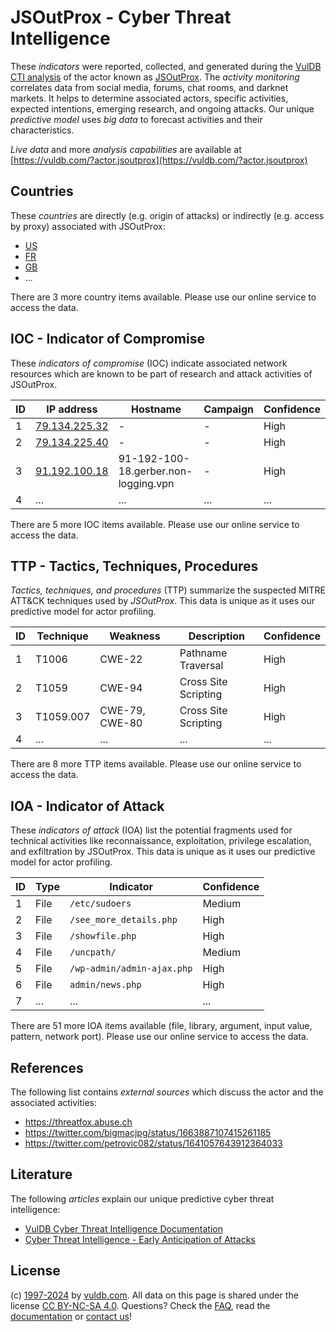 # JSOutProx - Cyber Threat Intelligence

These _indicators_ were reported, collected, and generated during the [VulDB CTI analysis](https://vuldb.com/?kb.cti) of the actor known as [JSOutProx](https://vuldb.com/?actor.jsoutprox). The _activity monitoring_ correlates data from social media, forums, chat rooms, and darknet markets. It helps to determine associated actors, specific activities, expected intentions, emerging research, and ongoing attacks. Our unique _predictive model_ uses _big data_ to forecast activities and their characteristics.

_Live data_ and more _analysis capabilities_ are available at [https://vuldb.com/?actor.jsoutprox](https://vuldb.com/?actor.jsoutprox)

## Countries

These _countries_ are directly (e.g. origin of attacks) or indirectly (e.g. access by proxy) associated with JSOutProx:

* [US](https://vuldb.com/?country.us)
* [FR](https://vuldb.com/?country.fr)
* [GB](https://vuldb.com/?country.gb)
* ...

There are 3 more country items available. Please use our online service to access the data.

## IOC - Indicator of Compromise

These _indicators of compromise_ (IOC) indicate associated network resources which are known to be part of research and attack activities of JSOutProx.

ID | IP address | Hostname | Campaign | Confidence
-- | ---------- | -------- | -------- | ----------
1 | [79.134.225.32](https://vuldb.com/?ip.79.134.225.32) | - | - | High
2 | [79.134.225.40](https://vuldb.com/?ip.79.134.225.40) | - | - | High
3 | [91.192.100.18](https://vuldb.com/?ip.91.192.100.18) | 91-192-100-18.gerber.non-logging.vpn | - | High
4 | ... | ... | ... | ...

There are 5 more IOC items available. Please use our online service to access the data.

## TTP - Tactics, Techniques, Procedures

_Tactics, techniques, and procedures_ (TTP) summarize the suspected MITRE ATT&CK techniques used by _JSOutProx_. This data is unique as it uses our predictive model for actor profiling.

ID | Technique | Weakness | Description | Confidence
-- | --------- | -------- | ----------- | ----------
1 | T1006 | CWE-22 | Pathname Traversal | High
2 | T1059 | CWE-94 | Cross Site Scripting | High
3 | T1059.007 | CWE-79, CWE-80 | Cross Site Scripting | High
4 | ... | ... | ... | ...

There are 8 more TTP items available. Please use our online service to access the data.

## IOA - Indicator of Attack

These _indicators of attack_ (IOA) list the potential fragments used for technical activities like reconnaissance, exploitation, privilege escalation, and exfiltration by JSOutProx. This data is unique as it uses our predictive model for actor profiling.

ID | Type | Indicator | Confidence
-- | ---- | --------- | ----------
1 | File | `/etc/sudoers` | Medium
2 | File | `/see_more_details.php` | High
3 | File | `/showfile.php` | High
4 | File | `/uncpath/` | Medium
5 | File | `/wp-admin/admin-ajax.php` | High
6 | File | `admin/news.php` | High
7 | ... | ... | ...

There are 51 more IOA items available (file, library, argument, input value, pattern, network port). Please use our online service to access the data.

## References

The following list contains _external sources_ which discuss the actor and the associated activities:

* https://threatfox.abuse.ch
* https://twitter.com/bigmacjpg/status/1663887107415261185
* https://twitter.com/petrovic082/status/1641057643912364033

## Literature

The following _articles_ explain our unique predictive cyber threat intelligence:

* [VulDB Cyber Threat Intelligence Documentation](https://vuldb.com/?kb.cti)
* [Cyber Threat Intelligence - Early Anticipation of Attacks](https://www.scip.ch/en/?labs.20201022)

## License

(c) [1997-2024](https://vuldb.com/?kb.changelog) by [vuldb.com](https://vuldb.com/?kb.about). All data on this page is shared under the license [CC BY-NC-SA 4.0](https://creativecommons.org/licenses/by-nc-sa/4.0/). Questions? Check the [FAQ](https://vuldb.com/?kb.faq), read the [documentation](https://vuldb.com/?kb) or [contact us](https://vuldb.com/?contact)!
